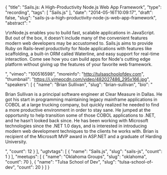 {
  "title": "Sails.js: A High-Productivity Node.js Web App Framework",
  "type": "recording",
  "tags": [
    "Sails.js"
  ],
  "date": "2014-05-16T10:09:17",
  "draft": false,
  "slug": "sails-js-a-high-productivity-node-js-web-app-framework",
  "abstract": "<p>\r\nNode.js enables you to build fast, scalable applications in JavaScript. But out of the box, it doesn't include many of the convenient features modern web developers may be accustomed to. Sails.js aims to provide Ruby on Rails-level productivity for Node applications with features like scaffolding, a built-in ORM called Waterline, and easy support for real-time interaction. Come see how you can build apps for Node's cutting edge platform without giving up the features of your favorite web framework.</p>",
  "vimeo": "100516598",
  "moreinfo": "http://tulsaschoolofdev.com",
  "thumbnail": "https://i.vimeocdn.com/video/482027486_295x166.jpg",
  "speakers": [
    {
      "name": "Brian Sullivan",
      "slug": "brian-sullivan",
      "bio": "<p>Brian Sullivan is a principal software engineer at Clear Measure in Dallas. He got his start in programming maintaining legacy mainframe applications in COBOL at a large trucking company, but quickly realized he needed to find a more productive environment in order to stay sane. He jumped at the opportunity to help transition some of those COBOL applications to .NET, and he hasn’t looked back since. He has been working with Microsoft technologies since the .NET 1.0 days, and is interested in introducing modern web development techniques to the clients he works with. Brian is recipient of the Microsoft MVP award in ASP.NET and a graduate of Harding University.</p>",
      "count": 12
    }
  ],
  "ugtvtags": [
    {
      "name": "Sails.js",
      "slug": "sails-js",
      "count": 1
    }
  ],
  "meetups": [
    {
      "name": "Oklahoma Groups",
      "slug": "oklahoma",
      "count": 70
    },
    {
      "name": "Tulsa School of Dev",
      "slug": "tulsa-school-of-dev",
      "count": 20
    }
  ]
}